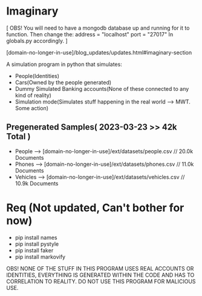# Imaginary
[ OBS! You will need to have a mongodb database up and running for it to function. Then change the:
address = "localhost"
port = "27017"
In globals.py accordingly.
]

[domain-no-longer-in-use]/blog_updates/updates.html#imaginary-section

A simulation program in python that simulates:
- People(Identities)
- Cars(Owned by the people generated)
- Dummy Simulated Banking accounts(None of these connected to any kind of reality)
- Simulation mode(Simulates stuff happening in the real world --> MWT. Some action)

## Pregenerated Samples( 2023-03-23 >> 42k Total )
- People    --> [domain-no-longer-in-use]/ext/datasets/people.csv // 20.0k Documents
- Phones    --> [domain-no-longer-in-use]/ext/datasets/phones.csv // 11.0k Documents
- Vehicles -->  [domain-no-longer-in-use]/ext/datasets/vehicles.csv // 10.9k Documents

# Req (Not updated, Can't bother for now)
- pip install names
- pip install pystyle
- pip install faker
- pip install markovify


OBS! NONE OF THE STUFF IN THIS PROGRAM USES REAL ACCOUNTS OR IDENTITIES, EVERYTHING IS GENERATED WITHIN THE CODE AND HAS TO CORRELATION TO REALITY. DO NOT USE THIS PROGRAM FOR MALICIOUS USE.
<br>
